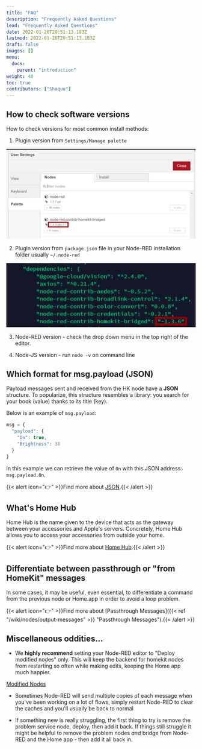 ```yaml
---
title: "FAQ"
description: "Frequently Asked Questions"
lead: "Frequently Asked Questions"
date: 2022-01-26T20:51:13.183Z
lastmod: 2022-01-26T20:51:13.183Z
draft: false
images: []
menu:
  docs:
    parent: "introduction"
weight: 40
toc: true
contributors: ["Shaquu"]
---
```


## How to check software versions

How to check versions for most common install methods:

1. Plugin version from `Settings/Manage palette`

  ![Nodes Version via Manage Palette](nodes_version_manage_palette.png)

2. Plugin version from `package.json` file in your Node-RED installation folder usually `~/.node-red`

  ![Nodes Version via package.json](nodes_version_package_json.png)
  
3. Node-RED version - check the drop down menu in the top right of the editor.

3. Node-JS version - run `node -v` on command line

## Which format for msg.payload (JSON)

Payload messages sent and received from the HK node have a **JSON** structure.
To popularize, this structure resembles a library: you search for your book (value) thanks to its title (key).

Below is an example of `msg.payload`:

```js
msg = {
  "payload": {
    "On": true,
    "Brightness": 38
  }
}
```
In this example we can retrieve the value of `On` with this JSON address: `msg.payload.On`.

{{< alert icon="👉" >}}Find more about [JSON](https://en.wikipedia.org/wiki/JSON).{{< /alert >}}

## What's Home Hub

Home Hub is the name given to the device that acts as the gateway between your accessories and Apple's servers.
Concretely, Home Hub allows you to access your accessories from outside your home.

{{< alert icon="👉" >}}Find more about [Home Hub](https://support.apple.com/en-us/HT207057).{{< /alert >}}

## Differentiate between passthrough or "from HomeKit" messages

In some cases, it may be useful, even essential, to differentiate a command from the previous node or Home.app in order to avoid a loop problem.

{{< alert icon="👉" >}}Find more about [Passthrough Messages]({{< ref "/wiki/nodes/output-messages" >}} "Passthrough Messages").{{< /alert >}}

## Miscellaneous oddities...

- We **highly recommend** setting your Node-RED editor to "Deploy modified nodes" only. This will keep the backend for homekit nodes from restarting so often while making edits, keeping the Home app much happier.

[Modified Nodes](modified_nodes.png)

- Sometimes Node-RED will send multiple copies of each message when you've been working on a lot of flows, simply restart Node-RED to clear the caches and you'll usually be back to normal
  
- If something new is really struggling, the first thing to try is remove the problem service node, deploy, then add it back. If things still struggle it might be helpful to remove the problem nodes *and* bridge from Node-RED and the Home app - then add it all back in.
